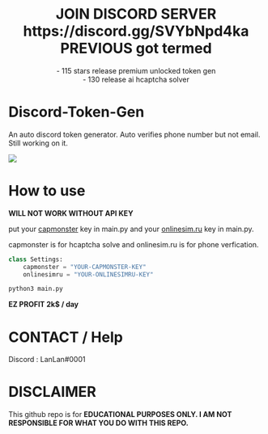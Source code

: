 <h1 align="center">
    <b>JOIN DISCORD SERVER https://discord.gg/SVYbNpd4ka PREVIOUS got termed</b>
</h1>

<p align="center">
- 115 stars release premium unlocked token gen<br>
- 130 release ai hcaptcha solver
</p>

# Discord-Token-Gen
An auto discord token generator. Auto verifies phone number but not email. Still working on it.

<img src="https://github.com/LanLan69/Discord-Token-Gen/blob/master/%E6%88%AA%E5%B1%8F2022-03-17%2016.28.47.png"/>

# How to use

**WILL NOT WORK WITHOUT API KEY**

put your [capmonster](https://www.capmonster.com) key in main.py
and your [onlinesim.ru](https://onlinesim.io?ref=3203672) key in main.py.

capmonster is for hcaptcha solve and onlinesim.ru is for phone verfication.

```python
class Settings:
    capmonster = "YOUR-CAPMONSTER-KEY"
    onlinesimru = "YOUR-ONLINESIMRU-KEY"
```

```bash
python3 main.py
```

__**EZ PROFIT 2k$ / day**__

# CONTACT / Help 
Discord : LanLan#0001

# DISCLAIMER
This github repo is for **EDUCATIONAL PURPOSES ONLY. I AM NOT RESPONSIBLE FOR WHAT YOU DO WITH THIS REPO.**
